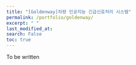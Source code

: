 ```yaml
---
title: "[Goldenway]차량 인공지능 긴급신호처리 시스템"
permalink: /portfolio/goldenway/
excerpt: " "
last_modified_at: 
search: False
toc: true
---
```

To be written